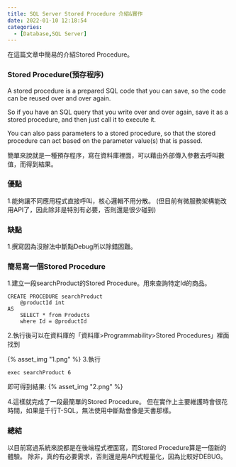 ```yaml
---
title: SQL Server Stored Procedure 介紹&實作
date: 2022-01-10 12:18:54
categories:
  - [Database,SQL Server]
---
```

在這篇文章中簡易的介紹Stored Procedure。

### Stored Procedure(預存程序)
A stored procedure is a prepared SQL code that you can save, so the code can be reused over and over again.

So if you have an SQL query that you write over and over again, save it as a stored procedure, and then just call it to execute it.

You can also pass parameters to a stored procedure, so that the stored procedure can act based on the parameter value(s) that is passed.

簡單來說就是一種預存程序，寫在資料庫裡面，可以藉由外部傳入參數去呼叫數值，而得到結果。

### 優點
1.能夠讓不同應用程式直接呼叫，核心邏輯不用分散。
(但目前有微服務架構能改用API了，因此除非是特別有必要，否則還是很少碰到)

### 缺點
1.撰寫因為沒辦法中斷點Debug所以除錯困難。

### 簡易寫一個Stored Procedure
1.建立一段searchProduct的Stored Procedure。用來查詢特定Id的商品。
```
CREATE PROCEDURE searchProduct 
    @productId int
AS 
	SELECT * from Products 
	where Id = @productId
```

2.執行後可以在資料庫的「資料庫>Programmability>Stored Procedures」裡面找到

{% asset_img "1.png" %}
3.執行
```
exec searchProduct 6
```
即可得到結果:
{% asset_img "2.png" %}

4.這樣就完成了一段最簡單的Stored Procedure。
但在實作上主要維護時會很花時間，如果是千行T-SQL，無法使用中斷點會像是天書那樣。

### 總結
以目前寫過系統來說都是在後端程式裡面寫，而Stored Procedure算是一個新的體驗。
除非，真的有必要需求，否則還是用API式輕量化，因為比較好DEBUG。